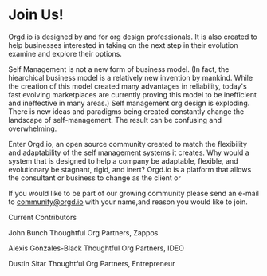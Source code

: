 <!-- TITLE: Community Member Page -->


# Join Us!

Orgd.io is designed by and for org design professionals. It is also created to help businesses interested in taking on the next step in their evolution examine and explore their options. 

Self Management is not a new form of business model. (In fact, the hiearchical business model is a relatively new invention by mankind. While the creation of this model created many advantages in reliability, today's fast evolving marketplaces are currently proving this model to be inefficient and ineffective in many areas.)  Self management org design is exploding. There is new ideas and paradigms being created constantly change the landscape of self-management. The result can be confusing and overwhelming.

Enter <i></i>Orgd.io, an open source community created to match the flexibility and adaptability of the self management systems it creates. Why would a system that is designed to help a company be adaptable, flexible, and evolutionary be stagnant, rigid, and inert? Orgd.io is a platform that allows the consultant or business to change as the client or 

If you would like to be part of our growing community please send an e-mail to community@orgd.io with your name,and reason you would like to join.

Current Contributors

John Bunch Thoughtful Org Partners, Zappos

Alexis Gonzales-Black Thoughtful Org Partners, IDEO

Dustin Sitar Thoughtful Org Partners, Entrepreneur
